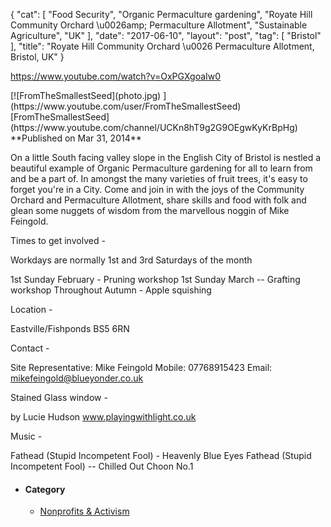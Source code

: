 {
   "cat": [
      "Food Security",
      "Organic Permaculture gardening",
      "Royate Hill Community Orchard \u0026amp; Permaculture Allotment",
      "Sustainable Agriculture",
      "UK"
   ],
   "date": "2017-06-10",
   "layout": "post",
   "tag": [
      "Bristol"
   ],
   "title": "Royate Hill Community Orchard \u0026 Permaculture Allotment, Bristol, UK"
}

https://www.youtube.com/watch?v=OxPGXgoaIw0
<div>
<div id="masthead-positioner">
<div id="yt-masthead-container" class="clearfix yt-base-gutter">
<div id="yt-masthead">
<div class="yt-masthead-logo-container "> [<span class="video-thumb  yt-thumb yt-thumb-48 g-hovercard" data-ytid="UCKn8hT9g2G9OEgwKyKrBpHg"><span class="yt-thumb-square"><span class="yt-thumb-clip">![FromTheSmallestSeed](photo.jpg) </span></span></span>](https://www.youtube.com/user/FromTheSmallestSeed)
<div class="yt-user-info">[FromTheSmallestSeed](https://www.youtube.com/channel/UCKn8hT9g2G9OEgwKyKrBpHg)</div>
</div>
</div>
</div>
</div>
<div id="page-container"></div>
</div>
<div id="watch-uploader-info">**Published on Mar 31, 2014**</div>
<div id="watch-description-text" class="">

On a little South facing valley slope in the English City of Bristol is nestled a beautiful example of Organic Permaculture gardening for all to learn from and be a part of. In amongst the many varieties of fruit trees, it's easy to forget you're in a City. Come and join in with the joys of the Community Orchard and Permaculture Allotment, share skills and food with folk and glean some nuggets of wisdom from the marvellous noggin of Mike Feingold.

Times to get involved -

Workdays are normally 1st and 3rd Saturdays of the month

1st Sunday February - Pruning workshop
1st Sunday March -- Grafting workshop
Throughout Autumn - Apple squishing

Location -

Eastville/Fishponds
BS5 6RN

Contact -

Site Representative: Mike Feingold
Mobile: 07768915423
Email: mikefeingold@blueyonder.co.uk

Stained Glass window -

by Lucie Hudson
www.playingwithlight.co.uk

Music -

Fathead (Stupid Incompetent Fool) - Heavenly Blue Eyes
Fathead (Stupid Incompetent Fool) -- Chilled Out Choon No.1

</div>
<div id="watch-description-extras">

*   #### Category

    *   [Nonprofits & Activism](https://www.youtube.com/channel/UCM6FFmRAK_uTICRwyTubV0A)
</div>